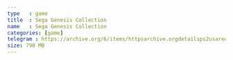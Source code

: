 ```yaml
---
type   : game
title  : Sega Genesis Collection
name   : Sega Genesis Collection
categories: [game]
telegram : https://archive.org/6/items/httpsarchive.orgdetailsps2usaredump3/Sega%20Genesis%20Collection.7z
size: 790 MB
---
```



